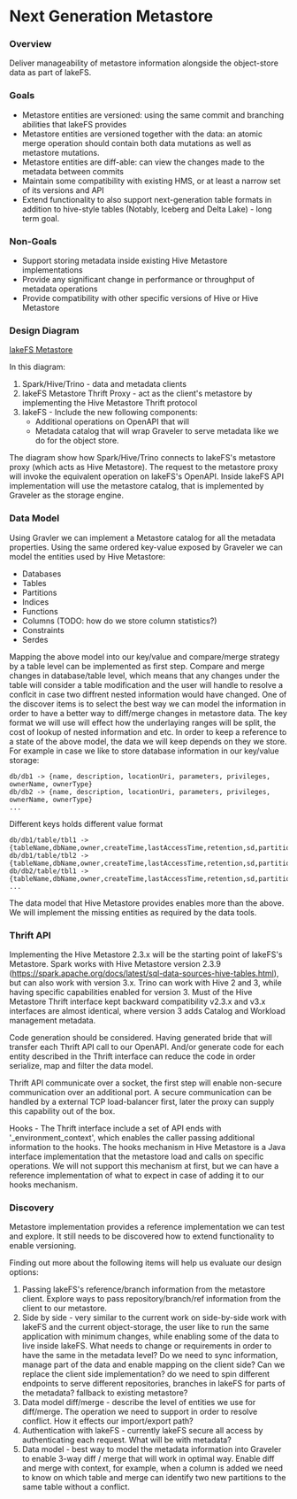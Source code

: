 # Next Generation Metastore

### Overview

Deliver manageability of metastore information alongside the object-store data as part of lakeFS.

### Goals

- Metastore entities are versioned: using the same commit and branching abilities that lakeFS provides
- Metastore entities are versioned together with the data: an atomic merge operation should contain both data mutations as well as metastore mutations.
- Metastore entities are diff-able: can view the changes made to the metadata between commits
- Maintain some compatibility with existing HMS, or at least a narrow set of its versions and API
- Extend functionality to also support next-generation table formats in addition to hive-style tables (Notably, Iceberg and Delta Lake) - long term goal.


### Non-Goals

- Support storing metadata inside existing Hive Metastore implementations
- Provide any significant change in performance or throughput of metadata operations
- Provide compatibility with other specific versions of Hive or Hive Metastore


### Design Diagram

[lakeFS Metastore](diagrams/metastore.png)

In this diagram:
1. Spark/Hive/Trino - data and metadata clients
1. lakeFS Metastore Thrift Proxy - act as the client's metastore by implementing the Hive Metastore Thrift protocol
1. lakeFS - Include the new following components:
   - Additional operations on OpenAPI that will 
   - Metadata catalog that will wrap Graveler to serve metadata like we do for the object store.

The diagram show how Spark/Hive/Trino connects to lakeFS's metastore proxy (which acts as Hive Metastore).
The request to the metastore proxy will invoke the equivalent operation on lakeFS's OpenAPI.
Inside lakeFS API implementation will use the metastore catalog, that is implemented by Graveler as the storage engine.


### Data Model

Using Gravler we can implement a Metastore catalog for all the metadata properties.
Using the same ordered key-value exposed by Graveler we can model the entities used by Hive Metastore:

- Databases
- Tables
- Partitions
- Indices
- Functions
- Columns (TODO: how do we store column statistics?)
- Constraints
- Serdes

Mapping the above model into our key/value and compare/merge strategy by a table level can be implemented as first step. Compare and merge changes in database/table level, which means that any changes under the table will consider a table modification and the user will handle to resolve a conflcit in case two diffrent nested information would have changed.
One of the discover items is to select the best way we can model the information in order to have a better way to diff/merge changes in metastore data.  The key format we will use will effect how the underlaying ranges will be split, the cost of lookup of nested information and etc.
In order to keep a reference to a state of the above model, the data we will keep depends on they we store.
For example in case we like to store database information in our key/value storage:

```
db/db1 -> {name, description, locationUri, parameters, privileges, ownerName, ownerType}
db/db2 -> {name, description, locationUri, parameters, privileges, ownerName, ownerType}
...
```

Different keys holds different value format

```
db/db1/table/tbl1 -> {tableName,dbName,owner,createTime,lastAccessTime,retention,sd,partitionKeys,...}
db/db1/table/tbl2 -> {tableName,dbName,owner,createTime,lastAccessTime,retention,sd,partitionKeys,...}
db/db2/table/tbl1 -> {tableName,dbName,owner,createTime,lastAccessTime,retention,sd,partitionKeys,...}
...
```

The data model that Hive Metastore provides enables more than the above. We will implement the missing entities as required by the data tools.


### Thrift API

Implementing the Hive Metastore 2.3.x will be the starting point of lakeFS's Metastore.
Spark works with Hive Metastore version 2.3.9 (https://spark.apache.org/docs/latest/sql-data-sources-hive-tables.html), but can also work with version 3.x.
Trino can work with Hive 2 and 3, while having specific capabilities enabled for version 3.
Must of the Hive Metastore Thrift interface kept backward compatibility v2.3.x and v3.x interfaces are almost identical, where version 3 adds Catalog and Workload management metadata.

Code generation should be considered. Having generated bride that will transfer each Thrift API call to our OpenAPI. And/or generate code for each entity described in the Thrift interface can reduce the code in order serialize, map and filter the data model.

Thrift API communicate over a socket, the first step will enable non-secure communication over an additional port. A secure communication can be handled by a external TCP load-balancer first, later the proxy can supply this capability out of the box.


Hooks - The Thrift interface include a set of API ends with '_environment_context', which enables the caller passing additional information to the hooks. The hooks mechanism in Hive Metastore is a Java interface implementation that the metastore load and calls on specific operations. We will not support this mechanism at first, but we can have a reference implementation of what to expect in case of adding it to our hooks mechanism.


### Discovery

Metastore implementation provides a reference implementation we can test and explore. It still needs to be discovered how to extend functionality to enable versioning.

Finding out more about the following items will help us evaluate our design options:

1. Passing lakeFS's reference/branch information from the metastore client. Explore ways to pass repository/branch/ref information from the client to our metastore.
1. Side by side - very similar to the current work on side-by-side work with lakeFS and the current object-storage, the user like to run the same application with minimum changes, while enabling some of the data to live inside lakeFS. What needs to change or requirements in order to have the same in the metadata level? Do we need to sync information, manage part of the data and enable mapping on the client side? Can we replace the client side implementation? do we need to spin different endpoints to serve different repositories, branches in lakeFS for parts of the metadata? fallback to existing metastore?
1. Data model diff/merge - describe the level of entities we use for diff/merge. The operation we need to support in order to resolve conflict. How it effects our import/export path?
1. Authentication with lakeFS - currently lakeFS secure all access by authenticating each request. What will be with metadata?
1. Data model - best way to model the metadata information into Graveler to enable 3-way diff / merge that will work in optimal way. Enable diff and merge with context, for example, when a column is added we need to know on which table and merge can identify two new partitions to the same table without a conflict.

